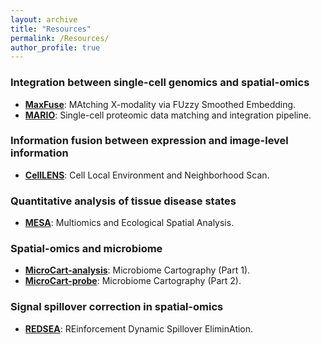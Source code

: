 ```yaml
---
layout: archive
title: "Resources"
permalink: /Resources/
author_profile: true
---
```


### Integration between single-cell genomics and spatial-omics
- **[MaxFuse](https://github.com/shuxiaoc/maxfuse)**: MAtching X-modality via FUzzy Smoothed Embedding.
- **[MARIO](https://github.com/shuxiaoc/mario-py)**: Single-cell proteomic data matching and integration pipeline.

### Information fusion between expression and image-level information
- **[CellLENS](https://github.com/sggao/celllens)**: Cell Local Environment and Neighborhood Scan.

### Quantitative analysis of tissue disease states
- **[MESA](https://mesa-py.readthedocs.io/en/latest/)**: Multiomics and Ecological Spatial Analysis.

### Spatial-omics and microbiome
- **[MicroCart-analysis](https://github.com/BokaiZhu/microcart_analysis)**: Microbiome Cartography (Part 1).
- **[MicroCart-probe](https://github.com/BokaiZhu/microbiomeFISH)**: Microbiome Cartography (Part 2).

### Signal spillover correction in spatial-omics
- **[REDSEA](https://github.com/nolanlab/REDSEA)**: REinforcement Dynamic Spillover EliminAtion.
